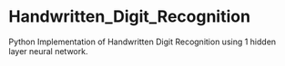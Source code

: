 # Handwritten_Digit_Recognition
Python Implementation of Handwritten Digit Recognition using 1 hidden layer neural network.

